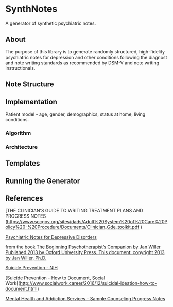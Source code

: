 # SynthNotes
A generator of synthetic psychiatric notes.

## About

The purpose of this library is to generate randomly structured, high-fidelity psychiatric notes for depression and other conditions following the diagnost and note writing standards as recommended by DSM-V and note writing instructionals.

## Note Structure

## Implementation

Patient model - age, gender, demographics, status at home, living conditions. 

### Algorithm 

### Architecture

## Templates

## Running the Generator

## References

[THE CLINICIAN’S GUIDE TO WRITING TREATMENT PLANS AND PROGRESS NOTES (https://www.sccgov.org/sites/dads/Adult%20System%20of%20Care%20Policy%20-%20Procedure/Documents/Clinician_Gde_toolkit.pdf
) 

[Psychiatric Notes for Depressive Disorders](http://medicaltranscriptionwordhelp.synthasite.com/mental-status-exam-common-words-and-phrases.php)

from the book
[The Beginning Psychotherapist’s Companion by Jan Willer Published 2013 by Oxford University Press. 
This document: copyright 2013 by Jan Willer, Ph.D.](http://drwiller.com/wp-content/uploads/2013/07/Ch-19-Sample-Progress-Note-for-Suicide-Risk.pdf)

[Suicide Prevention - NIH](https://www.nimh.nih.gov/health/topics/suicide-prevention/index.shtml)


[Suicide Prevention - How to Document, Social Work[(http://www.socialwork.career/2016/12/suicidal-ideation-how-to-document.html)

[Mental Health and Addiction Services - Sample Counseling Progress Notes](http://mha.ohio.gov/Portals/0/assets/Regulation/LicensureAndCertification/sample-counseling-progress-notes.pdf)
